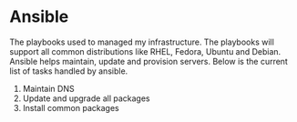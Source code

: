 # Ansible 

The playbooks used to managed my infrastructure. The playbooks will support all common distributions like RHEL, Fedora, Ubuntu and Debian. Ansible helps maintain, update and provision servers. Below is the current list of tasks handled by ansible.

1. Maintain DNS
2. Update and upgrade all packages
3. Install common packages


